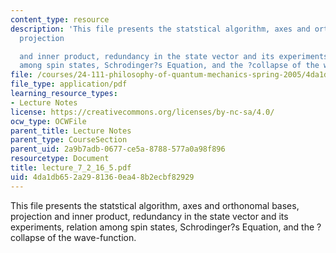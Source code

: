 ```yaml
---
content_type: resource
description: 'This file presents the statstical algorithm, axes and orthonomal bases,
  projection

  and inner product, redundancy in the state vector and its experiments, relation
  among spin states, Schrodinger?s Equation, and the ?collapse of the wave-function.'
file: /courses/24-111-philosophy-of-quantum-mechanics-spring-2005/4da1db652a2981360ea48b2ecbf82929_lecture_7_2_16_5.pdf
file_type: application/pdf
learning_resource_types:
- Lecture Notes
license: https://creativecommons.org/licenses/by-nc-sa/4.0/
ocw_type: OCWFile
parent_title: Lecture Notes
parent_type: CourseSection
parent_uid: 2a9b7adb-0677-ce5a-8788-577a0a98f896
resourcetype: Document
title: lecture_7_2_16_5.pdf
uid: 4da1db65-2a29-8136-0ea4-8b2ecbf82929
---
```

This file presents the statstical algorithm, axes and orthonomal bases, projection
and inner product, redundancy in the state vector and its experiments, relation among spin states, Schrodinger?s Equation, and the ?collapse of the wave-function.
